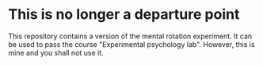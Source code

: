 # This is no longer a departure point

This repository contains a version of the mental rotation experiment. It can be used to pass the course "Experimental psychology lab". However, this is mine and you shall not use it. 

